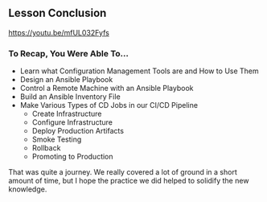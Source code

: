 ## Lesson Conclusion

https://youtu.be/mfUL032Fyfs

### To Recap, You Were Able To...

* Learn what Configuration Management Tools are and How to Use Them
* Design an Ansible Playbook
* Control a Remote Machine with an Ansible Playbook
* Build an Ansible Inventory File
* Make Various Types of CD Jobs in our CI/CD Pipeline
  * Create Infrastructure
  * Configure Infrastructure
  * Deploy Production Artifacts
  * Smoke Testing
  * Rollback
  * Promoting to Production

That was quite a journey. We really covered a lot of ground in a short amount of time, but I hope the practice we did helped to solidify the new knowledge.